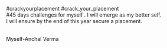 #crackyourplacement #crack_your_placement
<br>
#45 days challenges for myself . I will emerge as my better self.
<br>
I will ensure by the end of this year secure a placement.
<br>
<br>

Myself-Anchal Verma
